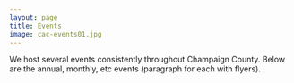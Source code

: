 ```yaml
---
layout: page
title: Events
image: cac-events01.jpg
---
```

We host several events consistently throughout Champaign County. Below are the annual, monthly, etc events (paragraph for each with flyers).
